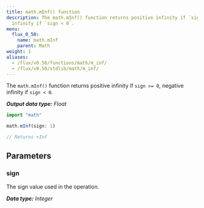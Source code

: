 ```yaml
---
title: math.mInf() function
description: The math.mInf() function returns positive infinity if `sign >= 0`, negative
  infinity if `sign < 0`.
menu:
  flux_0_50:
    name: math.mInf
    parent: Math
weight: 1
aliases:
  - /flux/v0.50/functions/math/m_inf/
  - /flux/v0.50/stdlib/math/m_inf/
---
```


The `math.mInf()` function returns positive infinity if `sign >= 0`, negative infinity if `sign < 0`.

_**Output data type:** Float_

```js
import "math"

math.mInf(sign: 1)

// Returns +Inf
```

## Parameters

### sign
The sign value used in the operation.

_**Data type:** Integer_
